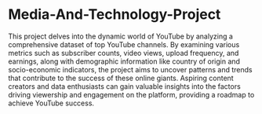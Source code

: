 # Media-And-Technology-Project

This project delves into the dynamic world of YouTube by analyzing a comprehensive dataset of top YouTube channels. By examining various metrics such as subscriber counts, video views, upload frequency, and earnings, along with demographic information like country of origin and socio-economic indicators, the project aims to uncover patterns and trends that contribute to the success of these online giants. Aspiring content creators and data enthusiasts can gain valuable insights into the factors driving viewership and engagement on the platform, providing a roadmap to achieve YouTube success.
